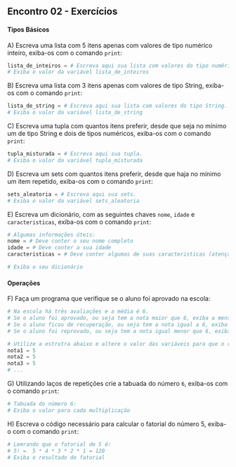 ## Encontro 02 - Exercícios

#### Tipos Básicos

A) Escreva uma lista com 5 itens apenas com valores de tipo numérico inteiro, exiba-os com o comando `print`:
```python
lista_de_inteiros = # Escreva aqui sua lista com valores do tipo numérico inteiro.
# Exiba o valor da variável lista_de_inteiros
```

B) Escreva uma lista com 3 itens apenas com valores de tipo String, exiba-os com o comando `print`:
```python
lista_de_string = # Escreva aqui sua lista com valores do tipo String.
# Exiba o valor da variável lista_de_string
```

C) Escreva uma tupla com quantos itens preferir, desde que seja no mínimo um de tipo String e dois de tipos numéricos, exiba-os com o comando `print`:
```python
tupla_misturada = # Escreva aqui sua tupla.
# Exiba o valor da variável tupla_misturada
```

D) Escreva um sets com quantos itens preferir, desde que haja no mínimo um item repetido, exiba-os com o comando `print`:
```python
sets_aleatoria = # Escreva aqui sua sets.
# Exiba o valor da variável sets_aleatoria
```

E) Escreva um dicionário, com as seguintes chaves `nome`, `idade` e `caracteristicas`, exiba-os com o comando `print`:
```python
# Algumas informações úteis:
nome = # Deve conter o seu nome completo
idade = # Deve conter a sua idade
caracteristicas = # Deve conter algumas de suas caracteristicas (atenção ao tipos de dado)

# Exiba o seu dicionário
```

#### Operações

F) Faça um programa que verifique se o aluno foi aprovado na escola:
```python
# Na escola há três avaliações e a média é 6.
# Se o aluno foi aprovado, ou seja tem a nota maior que 6, exiba a mensagem: "Aluno aprovado!"
# Se o aluno ficou de recuperação, ou seja tem a nota igual a 6, exiba a mensagem: "Aluno em recuperação!"
# Se o aluno foi reprovado, ou seja tem a nota igual menor que 6, exiba a mensagem: "Aluno reprovado!"

# Utilize a estrutra abaixo e altere o valor das variáveis para que o resultado seja diferente.
nota1 = 5
nota2 = 5
nota3 = 5
# ...
```

G) Utilizando laços de repetições crie a tabuada do número `6`, exiba-os com o comando `print`:
```python
# Tabuada do número 6:
# Exiba o valor para cada multiplicação
```

H) Escreva o código necessário para calcular o fatorial do número 5, exiba-o com o comando `print`:
```python
# Lemrando que o fatorial de 5 é:
# 5! =  5 * 4 * 3 * 2 * 1 = 120
# Exiba o resultado do fatorial
```
